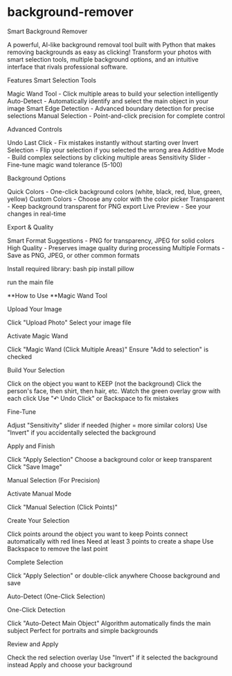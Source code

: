 # background-remover

Smart Background Remover

A powerful, AI-like background removal tool built with Python that makes removing backgrounds as easy as clicking!
Transform your photos with smart selection tools, multiple background options, and an intuitive interface that rivals professional software.

Features
Smart Selection Tools

Magic Wand Tool - Click multiple areas to build your selection intelligently
Auto-Detect - Automatically identify and select the main object in your image
Smart Edge Detection - Advanced boundary detection for precise selections
Manual Selection - Point-and-click precision for complete control

Advanced Controls

Undo Last Click - Fix mistakes instantly without starting over
Invert Selection - Flip your selection if you selected the wrong area
Additive Mode - Build complex selections by clicking multiple areas
Sensitivity Slider - Fine-tune magic wand tolerance (5-100)

Background Options

Quick Colors - One-click background colors (white, black, red, blue, green, yellow)
Custom Colors - Choose any color with the color picker
Transparent - Keep background transparent for PNG export
Live Preview - See your changes in real-time

Export & Quality

Smart Format Suggestions - PNG for transparency, JPEG for solid colors
High Quality - Preserves image quality during processing
Multiple Formats - Save as PNG, JPEG, or other common formats

Install required library:
bash
pip install pillow

run the main file

**How to Use
**Magic Wand Tool 

Upload Your Image

Click "Upload Photo"
Select your image file


Activate Magic Wand

Click "Magic Wand (Click Multiple Areas)"
Ensure "Add to selection" is checked


Build Your Selection

Click on the object you want to KEEP (not the background)
Click the person's face, then shirt, then hair, etc.
Watch the green overlay grow with each click
Use "↶ Undo Click" or Backspace to fix mistakes


Fine-Tune

Adjust "Sensitivity" slider if needed (higher = more similar colors)
Use "Invert" if you accidentally selected the background


Apply and Finish

Click "Apply Selection"
Choose a background color or keep transparent
Click "Save Image"



Manual Selection (For Precision)

Activate Manual Mode

Click "Manual Selection (Click Points)"


Create Your Selection

Click points around the object you want to keep
Points connect automatically with red lines
Need at least 3 points to create a shape
Use Backspace to remove the last point


Complete Selection

Click "Apply Selection" or double-click anywhere
Choose background and save



Auto-Detect (One-Click Selection)

One-Click Detection

Click "Auto-Detect Main Object"
Algorithm automatically finds the main subject
Perfect for portraits and simple backgrounds


Review and Apply

Check the red selection overlay
Use "Invert" if it selected the background instead
Apply and choose your background
